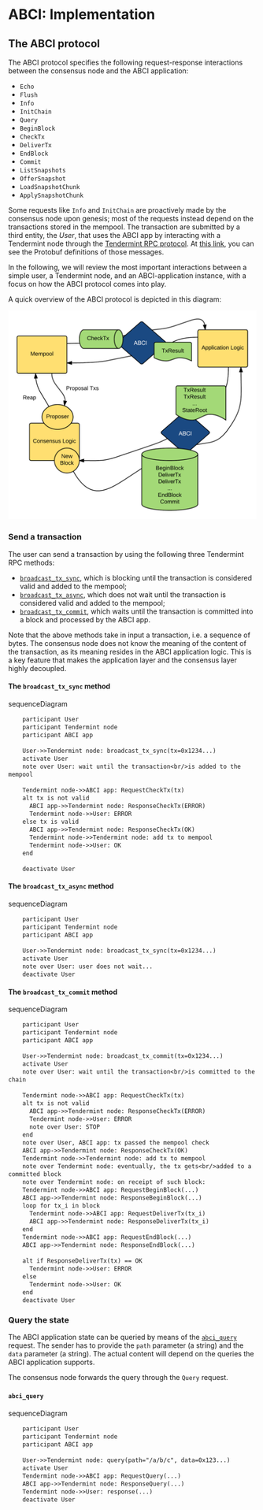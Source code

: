 # ABCI: Implementation

## The ABCI protocol

The ABCI protocol specifies the following request-response
interactions between the consensus node and the ABCI application:

- `Echo`
- `Flush`
- `Info`
- `InitChain`
- `Query`
- `BeginBlock`
- `CheckTx`
- `DeliverTx`
- `EndBlock`
- `Commit`
- `ListSnapshots`
- `OfferSnapshot`
- `LoadSnapshotChunk`
- `ApplySnapshotChunk`

Some requests like `Info` and `InitChain` are proactively
made by the consensus node upon genesis; most of the requests
instead depend on the transactions stored in the mempool.
The transaction are submitted by a third entity,
the _User_, that uses the ABCI app
by interacting with a Tendermint node
through the [Tendermint RPC protocol](https://docs.tendermint.com/master/rpc/).
At [this link](https://github.com/tendermint/abci/blob/master/types/types.proto),
you can see the Protobuf definitions of those messages.

In the following, we will review the most important interactions
between a simple user, a Tendermint node, and an ABCI-application instance,
with a focus on how the ABCI protocol comes into play.

A quick overview of the ABCI protocol is depicted in this diagram:

![](./images/abci-requests.png)

### Send a transaction

The user can send a transaction by using the following three
Tendermint RPC methods:

- [`broadcast_tx_sync`](https://docs.tendermint.com/master/rpc/#/Tx/broadcast_tx_sync),
  which is blocking until the transaction is considered valid and added to the mempool;
- [`broadcast_tx_async`](https://docs.tendermint.com/master/rpc/#/Tx/broadcast_tx_async),
  which does not wait until the transaction is considered valid and added to the mempool;
- [`broadcast_tx_commit`](https://docs.tendermint.com/master/rpc/#/Tx/broadcast_tx_commit),
  which waits until the transaction is committed into a block and processed by the ABCI app.

Note that the above methods take in input a transaction, i.e. a sequence of bytes.
The consensus node does not know the meaning of the content of the transaction,
as its meaning resides in the ABCI application logic. This is a key feature
that makes the application layer and the consensus layer highly decoupled.

#### The `broadcast_tx_sync` method


<div class="mermaid">
    sequenceDiagram

        participant User
        participant Tendermint node
        participant ABCI app

        User->>Tendermint node: broadcast_tx_sync(tx=0x1234...)
        activate User
        note over User: wait until the transaction<br/>is added to the mempool

        Tendermint node->>ABCI app: RequestCheckTx(tx)
        alt tx is not valid
          ABCI app->>Tendermint node: ResponseCheckTx(ERROR)
          Tendermint node->>User: ERROR
        else tx is valid
          ABCI app->>Tendermint node: ResponseCheckTx(OK)
          Tendermint node->>Tendermint node: add tx to mempool
          Tendermint node->>User: OK
        end

        deactivate User

</div>

#### The `broadcast_tx_async` method


<div class="mermaid">
    sequenceDiagram

        participant User
        participant Tendermint node
        participant ABCI app

        User->>Tendermint node: broadcast_tx_sync(tx=0x1234...)
        activate User
        note over User: user does not wait...
        deactivate User

</div>


#### The `broadcast_tx_commit` method

<div class="mermaid">
    sequenceDiagram

        participant User
        participant Tendermint node
        participant ABCI app

        User->>Tendermint node: broadcast_tx_commit(tx=0x1234...)
        activate User
        note over User: wait until the transaction<br/>is committed to the chain

        Tendermint node->>ABCI app: RequestCheckTx(tx)
        alt tx is not valid
          ABCI app->>Tendermint node: ResponseCheckTx(ERROR)
          Tendermint node->>User: ERROR
          note over User: STOP
        end
        note over User, ABCI app: tx passed the mempool check
        ABCI app->>Tendermint node: ResponseCheckTx(OK)
        Tendermint node->>Tendermint node: add tx to mempool
        note over Tendermint node: eventually, the tx gets<br/>added to a committed block
        note over Tendermint node: on receipt of such block:
        Tendermint node->>ABCI app: RequestBeginBlock(...)
        ABCI app->>Tendermint node: ResponseBeginBlock(...)
        loop for tx_i in block
          Tendermint node->>ABCI app: RequestDeliverTx(tx_i)
          ABCI app->>Tendermint node: ResponseDeliverTx(tx_i)
        end
        Tendermint node->>ABCI app: RequestEndBlock(...)
        ABCI app->>Tendermint node: ResponseEndBlock(...)

        alt if ResponseDeliverTx(tx) == OK
          Tendermint node->>User: ERROR
        else
          Tendermint node->>User: OK
        end
        deactivate User

</div>

### Query the state

The ABCI application state can be queried by means of the
[`abci_query`](https://docs.tendermint.com/master/rpc/#/ABCI/abci_query)
request.
The sender has to provide the `path` parameter (a string) and the `data`
parameter (a string). The actual content will depend on the queries the ABCI application
supports.

The consensus node forwards the query through the `Query` request.

#### `abci_query`

<div class="mermaid">
    sequenceDiagram

        participant User
        participant Tendermint node
        participant ABCI app

        User->>Tendermint node: query(path="/a/b/c", data=0x123...)
        activate User
        Tendermint node->>ABCI app: RequestQuery(...)
        ABCI app->>Tendermint node: ResponseQuery(...)
        Tendermint node->>User: response(...)
        deactivate User

</div>
